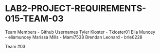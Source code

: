 # LAB2-PROJECT-REQUIREMENTS-015-TEAM-03

Team Members - Github Usernames
Tyler Kloster - Tkloster01
Elia Muncey - eliamuncey
Marissa Mills - Mami7538
Brendan Leonard - brle6228

Team #03

